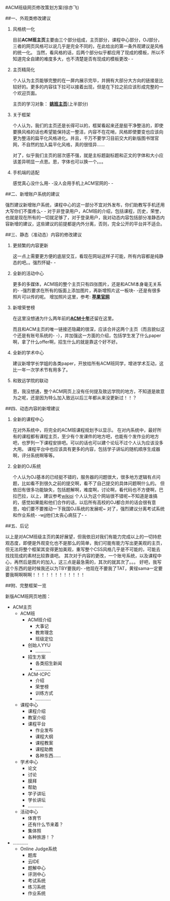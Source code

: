 #ACM班级网页修改策划方案(徐亦飞)

##一、外观类修改建议

1. 风格统一化
	
    目前**ACM班主页**主要由三个部分组成，主页部分，课程中心部分，OJ部分，三者的网页风格可以说几乎是完全不同的，在此给出的第一条外观建议是风格的统一化。
	当然，看风格的话，后两个部分似乎都应用了现成的模板，所以不知道完全自建的难度多大，也不清楚是否有现成的模板更改- -

2. 主页精简化
	
	个人认为主页能够完整的在一屏内展示完毕，并拥有大部分大方向的链接是比较好的。更多的内容往下拉可以接着出现，但是在下拉之前应该形成完整的一个欢迎页面。
	
	主页的学习对象：
		[**姚班主页**](http://iiis.tsinghua.edu.cn/zh/yaoclass/)(上半部分)

3. 关于框架

	个人认为，我们的主页还是长得可以的，框架看起来还是挺干净整洁的，即使要换风格的话也希望能保持这一整洁，内容不在花哨，风格即使要变也应该向更为整洁的扁平化风格进化。并且，千万不要学习目前交大的新版图书馆官网，不自然的加入扁平化风格，真的很怪异……
	
	对了，似乎我们主页的层次感不强，就是主标题副标题和正文的字体和大小应该差异明显一点恩。恩，字体也可以换一个。。。
4. 手机端的适配
	
	感觉真心没什么用- -没人会用手机上ACM官网的- -

##二、新增账户系统的建议

强烈建议新增账户系统，课程中心的这一部分不宜对外发布，你们助教写手机还用大写你们不蛋疼么- - 
对于非登录用户，ACM班的介绍，包括课程，历史，荣誉，也就是现在所有的一切就足够了，对于登录用户，我对动态内容包括部分准静态内容新增的建议，这些建议的前提都是内外分离，否则，完全公开的平台并不适合。

##三、静态（准动态）内容的修改建议

1. 更频繁的内容更新

	这一点上需要更方便的底层交互，看现在网站这样子可能，所有内容都是纯静态的吧。。强烈怀疑- -

2. 全新的活动中心

	更多的多媒体，ACM班的整个主页只有四张图片，还是和ACM本身毫无关系的- -强烈要求在所有的版面上添加图片，再新增照片这一板块- -还是有很多照片可以传的呢。
	增加照片这里，参考: [**苹果官网**](http://www.apple.com.cn)

3. 新增荣誉榜

	在这里没想通为什么两年前的[**ACM十年**](http://acm.sjtu.edu.cn/xiaoyou/)还留在这里。
		
	而且和ACM主页的唯一链接还隐藏的很深，应该合并这两个主页（而且貌似这个还是有账号系统的- -），并加强这一方面的介绍，包括学生发了什么paper啊，拿了什么offer啊，招生什么的就是靠这个好不好。

4. 全新的学术中心

	建议新增学长学姐的各类paper，开放给所有ACM班同学，增进学术互动，这比一年一次学术节有用多了。

5. 和致远学院的联动

	恩，我没想通，整个ACM网页上没有任何提及致远学院的地方，不知道是故意为之呢，还是因为特么加入致远以后三年都从来没更新过！！？

##四、动态内容的新增建议

1. 全新的课程中心

	在对外系统中，将完全的ACM班课程规划予以显示。
	在对内系统中，最好所有的课程都有课程主页，至少有个发课件的地方吧，也能有个发作业的地方吧，也罗列一下课程安排吧。可以的话也可以建个论坛不过个人认为应该没多大用。
	课程平台中也应该具有更多的内容，包括学子讲坛的随机顺序生成器啊，评分系统啊等等。

2. 全新的OJ系统

	个人认为OJ基本的已经挺不错的，服务器的问题很大，很多地方逻辑有点问题，比如看不到很久之前的提交啊，看不了自己提交的具体问题啊什么的。
	但依旧有很多功能缺失，包括题解啊，难度啊，讨论啊，看代码也不方便啊，巴拉巴拉，以上，建议参考<a href="http://wikioi.com/">wikioi</a> 个人认为这个网站很不错呢~不知道是谁搞的，感觉如果能和他们合作的话，以后所有高校的OJ都合并的话会很有意思，咱们要不要推动一下我国OJ系统的发展呢~
	对了，强烈建议分离考试系统和作业系统- -wjj他们太丧心病狂了- -

##五、后记

以上是对ACM班级主页的美好展望，但我依旧对我们有能力完成以上的一切持悲观态度，即便是外观变化也不是那么的简单，我们可能有能力写出更美观的主页，但无法将整个框架其变得更加美观，重写整个CSS风格几乎是不可能的，可能去找找现成的素材比较靠谱吧。
其次对于内容的更改，一个账号系统，以及课程中心，再然后是图片的加入，这三点是最急需的，其次的就其次了。。。
好吧，我写这个东西的是时候我还以为TBY要我的- -他现在不要我了TAT，黄锃sama一定要要我啊啊啊啊！！！！！！！！！！！！

##附、完整框架一览
 
新版ACM班网页地图：

- ACM主页
	- ACM班
		- ACM班介绍
			- 大事记
			- 教育理念
			- 班级定位
		- 创始人YYU
			- …………
		- 招生方案
			- 各类招生新闻
			- …………
		- ACM-ICPC
			- 介绍
			- 荣誉榜
			- 训练方式
			- …………		
	- 课程中心
		- 课程介绍
		- 教室介绍
		- 课程平台
			- 作业发布
			- 课程大纲
			- 课程教案
			- 课程助教
			- 各种东西……
	- 学术中心
		- 论文
		- 讨论
		- 膜拜
		- 帮助
		- 学子讲坛
		- 学长讲坛
		- …………
	- 活动中心
		- 体育节
		- 还有什么节来着？
		- 集体照
		- 各种旅游！？
- …………
	- Online Judge系统
		- 题库
		- 云IDE
		- 题解中心
		- 评测中心
		- 考试系统
		- 练习系统
		- 作业系统